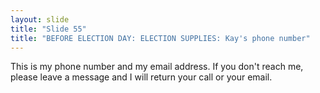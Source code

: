 ```yaml
---
layout: slide
title: "Slide 55"
title: "BEFORE ELECTION DAY: ELECTION SUPPLIES: Kay's phone number"
---
```


This is my phone number and my email address. If you don't reach me, please leave a message and I will return your call or your email.
